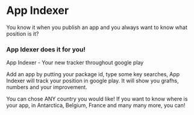 # App Indexer

You know it when you publish an app and you always want to know what position is it?

### App Idexer does it for you!

App Indexer - Your new tracker throughout google play

Add an app by putting your package id, type some key searches, App Indexer will track your position in google play.
It will show you grafhs, numbers and your improvement.

You can chose ANY country you would like! If you want to know where is your app, in Antarctica, Belgium, France and many many more, you can!

